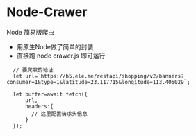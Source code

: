 # Node-Crawer
Node 简易版爬虫
- 用原生Node做了简单的封装
- 直接跑 node crawer.js 即可运行
```
  // 要爬取的地址
  let url=`https://h5.ele.me/restapi/shopping/v2/banners?consumer=1&type=1&latitude=23.117715&longitude=113.405029`;

  let buffer=await fetch({
      url,
      headers:{
        // 这里配置请求头信息
      }
  });
```
